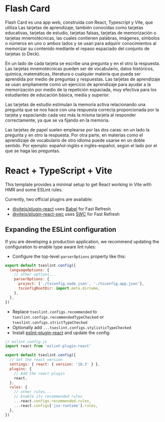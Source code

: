 # Flash Card
Flash Card es una app web, construida con React, Typescript y Vite, que utiliza Las tarjetas de aprendizaje, también conocidas como tarjetas educativas, tarjetas de estudio, tarjetas falsas, tarjetas de memorización o tarjetas mnemotécnicas, las cuales contienen palabras, imágenes, símbolos o números en uno o ambos lados y se usan para adquirir conocimientos al memorizar su contenido mediante el repaso espaciado del conjunto de tarjetas (o Deck).

En un lado de cada tarjeta se escribe una pregunta y en el otro la respuesta. Las tarjetas mnemotécnicas pueden ser de vocabulario, datos históricos, química, matemáticas, literatura o cualquier materia que pueda ser aprendida por medio de preguntas y respuestas. Las tarjetas de aprendizaje se usan ampliamente como un ejercicio de aprendizaje para ayudar a la memorización por medio de la repetición espaciada, muy efectiva para los estudiantes de educación básica, media y superior.

Las tarjetas de estudio estimulan la memoria activa relacionando una pregunta que se nos hace con una respuesta correcta proporcionada por la tarjeta y espaciando cada vez más la misma tarjeta al responder correctamente, ya que se va fijando en la memoria.

Las tarjetas de papel suelen emplearse por las dos caras: en un lado la pregunta y en otro la respuesta. Por otra parte, en materias como el aprendizaje de vocabulario de otro idioma puede usarse en un doble sentido. Por ejemplo: español-inglés e inglés-español, según el lado por el que se haga las preguntas.

# React + TypeScript + Vite

This template provides a minimal setup to get React working in Vite with HMR and some ESLint rules.

Currently, two official plugins are available:

- [@vitejs/plugin-react](https://github.com/vitejs/vite-plugin-react/blob/main/packages/plugin-react/README.md) uses [Babel](https://babeljs.io/) for Fast Refresh
- [@vitejs/plugin-react-swc](https://github.com/vitejs/vite-plugin-react-swc) uses [SWC](https://swc.rs/) for Fast Refresh

## Expanding the ESLint configuration

If you are developing a production application, we recommend updating the configuration to enable type aware lint rules:

- Configure the top-level `parserOptions` property like this:

```js
export default tseslint.config({
  languageOptions: {
    // other options...
    parserOptions: {
      project: ['./tsconfig.node.json', './tsconfig.app.json'],
      tsconfigRootDir: import.meta.dirname,
    },
  },
})
```

- Replace `tseslint.configs.recommended` to `tseslint.configs.recommendedTypeChecked` or `tseslint.configs.strictTypeChecked`
- Optionally add `...tseslint.configs.stylisticTypeChecked`
- Install [eslint-plugin-react](https://github.com/jsx-eslint/eslint-plugin-react) and update the config:

```js
// eslint.config.js
import react from 'eslint-plugin-react'

export default tseslint.config({
  // Set the react version
  settings: { react: { version: '18.3' } },
  plugins: {
    // Add the react plugin
    react,
  },
  rules: {
    // other rules...
    // Enable its recommended rules
    ...react.configs.recommended.rules,
    ...react.configs['jsx-runtime'].rules,
  },
})
```

